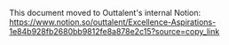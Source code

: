This document moved to Outtalent's internal Notion:
https://www.notion.so/outtalent/Excellence-Aspirations-1e84b928fb2680bb9812fe8a878e2c15?source=copy_link
